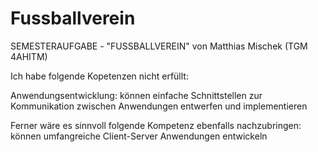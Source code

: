 # Fussballverein
SEMESTERAUFGABE - "FUSSBALLVEREIN"
von Matthias Mischek (TGM 4AHITM)

Ich habe folgende Kopetenzen nicht erfüllt:

Anwendungsentwicklung: können einfache Schnittstellen zur Kommunikation zwischen Anwendungen entwerfen und implementieren

Ferner wäre es sinnvoll folgende Kompetenz ebenfalls nachzubringen: können umfangreiche Client-Server Anwendungen entwickeln
